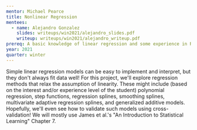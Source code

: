 ```yaml
---
mentor: Michael Pearce
title: Nonlinear Regression
mentees:
  - name: Alejandro Gonzalez
    slides: writeups/win2021/alejandro_slides.pdf
    writeup: writeups/win2021/alejandro_writeup.pdf
prereq: A basic knowledge of linear regression and some experience in R
year: 2021
quarter: winter
---
```

Simple linear regression models can be easy to implement and interpret, but they don't always fit data well! For this project, we'll explore regression methods that relax the assumption of linearity. These might include (based on the interest and/or experience level of the student) polynomial regression, step functions, regression splines, smoothing splines, multivariate adaptive regression splines, and generalized additive models. Hopefully, we'll even see how to validate such models using cross-validation! We will mostly use James et al.'s "An Introduction to Statistical Learning" Chapter 7.